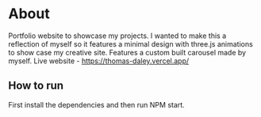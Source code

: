 # About

Portfolio website to showcase my projects. I wanted to make this a reflection of myself so it features a minimal design with three.js animations to show case my creative site. Features a custom built carousel made by myself. Live website - <a href="https://thomas-daley.vercel.app/">https://thomas-daley.vercel.app/</a>

## How to run

First install the dependencies and then run NPM start.
